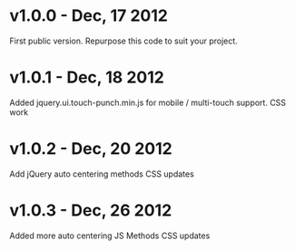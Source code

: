 v1.0.0 - Dec, 17 2012
=============
First public version. Repurpose this code to suit your project.

v1.0.1 - Dec, 18 2012
=============
Added jquery.ui.touch-punch.min.js for mobile / multi-touch support.
CSS work

v1.0.2 - Dec, 20 2012
=============
Add jQuery auto centering methods
CSS updates

v1.0.3 - Dec, 26 2012
=============
Added more auto centering JS Methods
CSS updates